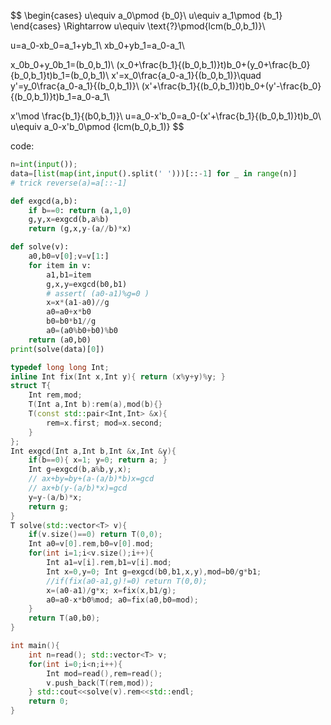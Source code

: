 $$
\begin{cases}
u\equiv a_0\pmod {b_0}\\
u\equiv a_1\pmod {b_1}
\end{cases}
\Rightarrow u\equiv \text{?}\pmod{lcm(b_0,b_1)}\\


u=a_0-xb_0=a_1+yb_1\\
xb_0+yb_1=a_0-a_1\\

x_0b_0+y_0b_1=(b_0,b_1)\\
(x_0+\frac{b_1}{(b_0,b_1)}t)b_0+(y_0+\frac{b_0}{b_0,b_1}t)b_1=(b_0,b_1)\\
x'=x_0\frac{a_0-a_1}{(b_0,b_1)}\quad y'=y_0\frac{a_0-a_1}{(b_0,b_1)}\\
(x'+\frac{b_1}{(b_0,b_1)}t)b_0+(y'-\frac{b_0}{(b_0,b_1)}t)b_1=a_0-a_1\\

x'\mod \frac{b_1}{(b0,b_1)}\\
u=a_0-x'b_0=a_0-(x'+\frac{b_1}{(b_0,b_1)}t)b_0\\
u\equiv a_0-x'b_0\pmod {lcm(b_0,b_1)}
$$

code:

```python
n=int(input());
data=[list(map(int,input().split(' ')))[::-1] for _ in range(n)]
# trick reverse(a)=a[::-1]

def exgcd(a,b):
    if b==0: return (a,1,0)
    g,y,x=exgcd(b,a%b)
    return (g,x,y-(a//b)*x)

def solve(v):
    a0,b0=v[0];v=v[1:]
    for item in v:
        a1,b1=item
        g,x,y=exgcd(b0,b1)
        # assert( (a0-a1)%g=0 )
        x=x*(a1-a0)//g
        a0=a0+x*b0
        b0=b0*b1//g
        a0=(a0%b0+b0)%b0
    return (a0,b0)
print(solve(data)[0])
```

```cpp
typedef long long Int;
inline Int fix(Int x,Int y){ return (x%y+y)%y; }
struct T{
	Int rem,mod;
	T(Int a,Int b):rem(a),mod(b){}
	T(const std::pair<Int,Int> &x){
		rem=x.first; mod=x.second;
	}
};
Int exgcd(Int a,Int b,Int &x,Int &y){
	if(b==0){ x=1; y=0; return a; }
	Int g=exgcd(b,a%b,y,x);
	// ax+by=by+(a-(a/b)*b)x=gcd
	// ax+b(y-(a/b)*x)=gcd
	y=y-(a/b)*x;
	return g;
}
T solve(std::vector<T> v){
	if(v.size()==0) return T(0,0);
	Int a0=v[0].rem,b0=v[0].mod;
	for(int i=1;i<v.size();i++){
		Int a1=v[i].rem,b1=v[i].mod;
		Int x=0,y=0; Int g=exgcd(b0,b1,x,y),mod=b0/g*b1;
		//if(fix(a0-a1,g)!=0) return T(0,0);
		x=(a0-a1)/g*x; x=fix(x,b1/g);
		a0=a0-x*b0%mod; a0=fix(a0,b0=mod);
	}
	return T(a0,b0);
}

int main(){
	int n=read(); std::vector<T> v;
	for(int i=0;i<n;i++){
		Int mod=read(),rem=read();
		v.push_back(T(rem,mod));
	} std::cout<<solve(v).rem<<std::endl;
	return 0;
}
```

